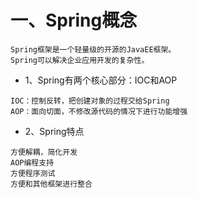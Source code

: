 # 一、Spring概念
````
Spring框架是一个轻量级的开源的JavaEE框架。
Spring可以解决企业应用开发的复杂性。
````
* 1、Spring有两个核心部分：IOC和AOP
````
IOC：控制反转，把创建对象的过程交给Spring
AOP：面向切面，不修改源代码的情况下进行功能增强
````
* 2、Spring特点
````
方便解耦，简化开发
AOP编程支持
方便程序测试
方便和其他框架进行整合
````